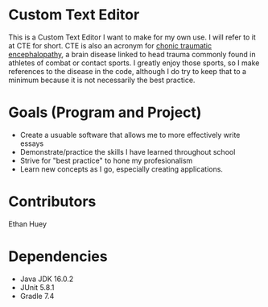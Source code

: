 # Custom Text Editor
This is a Custom Text Editor I want to make for my own use. I will refer to it at CTE for short. CTE is also an acronym for [chonic traumatic encephalopathy](https://en.wikipedia.org/wiki/Chronic_traumatic_encephalopathy), a brain disease linked to head trauma commonly found in athletes of combat or contact sports. I greatly enjoy those sports, so I make references to the disease in the code, although I do try to keep that to a minimum because it is not necessarily the best practice. 

# Goals (Program and Project)
* Create a usuable software that allows me to more effectively write essays
* Demonstrate/practice the skills I have learned throughout school
* Strive for "best practice" to hone my profesionalism
* Learn new concepts as I go, especially creating applications.

# Contributors
Ethan Huey

# Dependencies
* Java JDK 16.0.2
* JUnit 5.8.1
* Gradle 7.4
